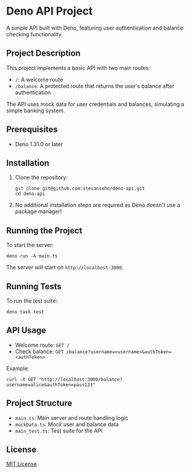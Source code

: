 # Deno API Project

A simple API built with Deno, featuring user authentication and balance checking functionality.

## Project Description

This project implements a basic API with two main routes:
- `/`: A welcome route
- `/balance`: A protected route that returns the user's balance after authentication

The API uses mock data for user credentials and balances, simulating a simple banking system.

## Prerequisites

- Deno 1.31.0 or later

## Installation

1. Clone the repository:
   ```
   git clone git@github.com:stevansehn/deno-api.git
   cd deno-api
   ```

2. No additional installation steps are required as Deno doesn't use a package manager!

## Running the Project

To start the server:

   ```
   deno run -A main.ts
   ```

The server will start on `http://localhost:3000`.

## Running Tests

To run the test suite:

   ```
   deno task test
   ```


## API Usage

- Welcome route: `GET /`
- Check balance: `GET /balance?username=<username>&authToken=<authToken>`

Example:

   ```
   curl -X GET "http://localhost:3000/balance?username=alice&authToken=pass123"
   ```


## Project Structure

- `main.ts`: Main server and route handling logic
- `mockData.ts`: Mock user and balance data
- `main_test.ts`: Test suite for the API

## License

[MIT License](LICENSE)